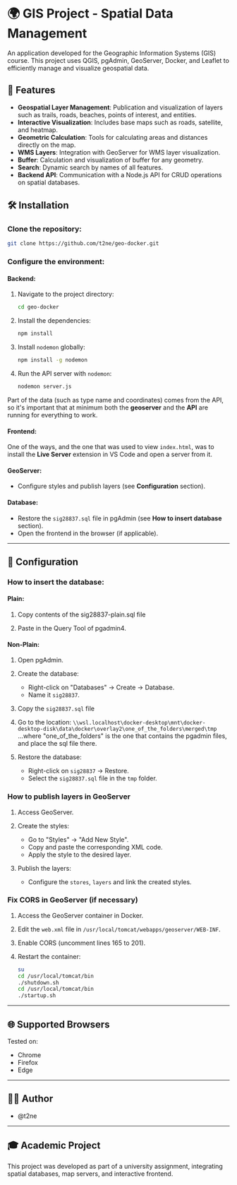 # 🌍 GIS Project - Spatial Data Management

An application developed for the Geographic Information Systems (GIS) course. This project uses QGIS, pgAdmin, GeoServer, Docker, and Leaflet to efficiently manage and visualize geospatial data.

## 🌟 Features

- **Geospatial Layer Management**: Publication and visualization of layers such as trails, roads, beaches, points of interest, and entities.
- **Interactive Visualization**: Includes base maps such as roads, satellite, and heatmap.
- **Geometric Calculation**: Tools for calculating areas and distances directly on the map.
- **WMS Layers**: Integration with GeoServer for WMS layer visualization.
- **Buffer**: Calculation and visualization of buffer for any geometry.
- **Search**: Dynamic search by names of all features.
- **Backend API**: Communication with a Node.js API for CRUD operations on spatial databases.

## 🛠️ Installation

### Clone the repository:

```bash
git clone https://github.com/t2ne/geo-docker.git
```

### Configure the environment:

#### Backend:

1. Navigate to the project directory:

   ```bash
   cd geo-docker
   ```

2. Install the dependencies:

   ```bash
   npm install
   ```

3. Install `nodemon` globally:

   ```bash
   npm install -g nodemon
   ```

4. Run the API server with `nodemon`:
   ```bash
   nodemon server.js
   ```

Part of the data (such as type name and coordinates) comes from the API, so it's important that at minimum both the **geoserver** and the **API** are running for everything to work.

#### Frontend:

One of the ways, and the one that was used to view `index.html`, was to install the **Live Server** extension in VS Code and open a server from it.

#### GeoServer:

- Configure styles and publish layers (see **Configuration** section).

#### Database:

- Restore the `sig28837.sql` file in pgAdmin (see **How to insert database** section).
- Open the frontend in the browser (if applicable).

---

## 🔧 Configuration

### How to insert the database:

#### Plain:

1. Copy contents of the sig28837-plain.sql file

2. Paste in the Query Tool of pgadmin4.

#### Non-Plain:

1. Open pgAdmin.
2. Create the database:

   - Right-click on "Databases" -> Create -> Database.
   - Name it `sig28837`.

3. Copy the `sig28837.sql` file

4. Go to the location:
   `\\wsl.localhost\docker-desktop\mnt\docker-desktop-disk\data\docker\overlay2\one_of_the_folders\merged\tmp`
   ...where "one_of_the_folders" is the one that contains the pgadmin files, and place the sql file there.

5. Restore the database:
   - Right-click on `sig28837` -> Restore.
   - Select the `sig28837.sql` file in the `tmp` folder.

### How to publish layers in GeoServer

1. Access GeoServer.
2. Create the styles:

   - Go to "Styles" -> "Add New Style".
   - Copy and paste the corresponding XML code.
   - Apply the style to the desired layer.

3. Publish the layers:
   - Configure the `stores`, `layers` and link the created styles.

### Fix CORS in GeoServer (if necessary)

1. Access the GeoServer container in Docker.

2. Edit the `web.xml` file in `/usr/local/tomcat/webapps/geoserver/WEB-INF`.

3. Enable CORS (uncomment lines 165 to 201).
4. Restart the container:
   ```bash
   su
   cd /usr/local/tomcat/bin
   ./shutdown.sh
   cd /usr/local/tomcat/bin
   ./startup.sh
   ```

---

## 🌐 Supported Browsers

Tested on:

- Chrome
- Firefox
- Edge

---

## 🙋‍♂️ Author

- @t2ne

---

## 🎓 Academic Project

This project was developed as part of a university assignment, integrating spatial databases, map servers, and interactive frontend.
